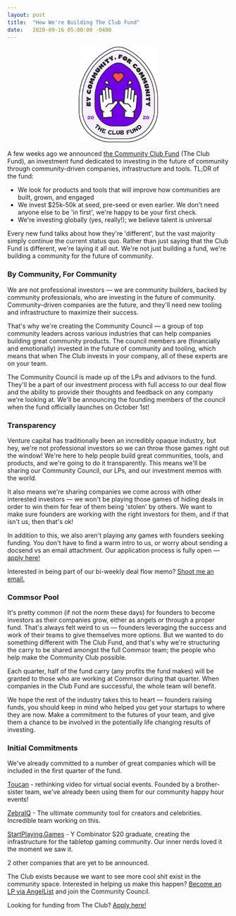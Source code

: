 ```yaml
---
layout: post
title:  "How We're Building The Club Fund"
date:   2020-09-16 05:00:00 -0400
---
```


<div style="display: flex; justify-content: center;">
<div style="width: 180px">
<img style="width: 100%; height: auto;" src="../images/sticker-fund_1.png"/>

</div>
</div>

A few weeks ago we announced <a href="https://www.community.club/fund" target="_blank">the Community Club Fund</a> (The Club Fund), an investment fund dedicated to investing in the future of community through community-driven companies, infrastructure and tools. TL;DR of the fund:

- We look for products and tools that will improve how communities are built, grown, and engaged
- We invest $25k-50k at seed, pre-seed or even earlier. We don't need anyone else to be 'in first', we're happy to be your first check.
- We're investing globally (yes, really!); we believe talent is universal

Every new fund talks about how they're 'different', but the vast majority simply continue the current status quo. Rather than just saying that the Club Fund is different, we're laying it all out. We're not just building a fund, we're building a community for the future of community.

### By Community, For Community

We are not professional investors — we are community builders, backed by community professionals, who are investing in the future of community. Community-driven companies are the future, and they'll need new tooling and infrastructure to maximize their success.

That's why we're creating the Community Council — a group of top community leaders across various industries that can help companies building great community products. The council members are (financially and emotionally) invested in the future of community and tooling, which means that when The Club invests in your company, all of these experts are on your team.

The Community Council is made up of the LPs and advisors to the fund. They'll be a part of our investment process with full access to our deal flow and the ability to provide their thoughts and feedback on any company we're looking at. We'll be announcing the founding members of the council when the fund officially launches on October 1st!

### Transparency

Venture capital has traditionally been an incredibly opaque industry, but hey, we're not professional investors so we can throw those games right out the window! We're here to help people build great communities, tools, and products, and we're going to do it transparently. This means we'll be sharing our Community Council, our LPs, and our investment memos with the world.

It also means we're sharing companies we come across with other interested investors — we won't be playing those games of hiding deals in order to win them for fear of them being 'stolen' by others. We want to make sure founders are working with the right investors for them, and if that isn't us, then that's ok!

In addition to this, we also aren't playing any games with founders seeking funding. You don't have to find a warm intro to us, or worry about sending a docsend vs an email attachment. Our application process is fully open — <a href="https://www.community.club/fund" target="_blank">apply here!</a>

Interested in being part of our bi-weekly deal flow memo? <a href="mailto:mac@commsor.com">Shoot me an email.</a>

### Commsor Pool

It's pretty common (if not the norm these days) for founders to become investors as their companies grow, either as angels or through a proper fund. That's always felt weird to us — founders leveraging the success and work of their teams to give themselves more options. But we wanted to do something different with The Club Fund, and that's why we're structuring the carry to be shared amongst the full Commsor team; the people who help make the Community Club possible.

Each quarter, half of the fund carry (any profits the fund makes) will be granted to those who are working at Commsor during that quarter. When companies in the Club Fund are successful, the whole team will benefit.

We hope the rest of the industry takes this to heart — founders raising funds, you should keep in mind who helped you get your startups to where they are now. Make a commitment to the futures of your team, and give them a chance to be involved in the potentially life changing results of investing.

### Initial Commitments

We've already committed to a number of great companies which will be included in the first quarter of the fund. 

<a href="https://www.toucan.events/" target="_blank">Toucan</a> - rethinking video for virtual social events. Founded by a brother-sister team, we've already been using them for our community happy hour events!

<a href="https://zebraiq.com/" target="_blank">ZebraIQ</a> - The ultimate community tool for creators and celebrities. Incredible team working on this.

<a href="https://startplaying.games/" target="_blank">StartPlaying.Games</a> - Y Combinator S20 graduate, creating the infrastructure for the tabletop gaming community. Our inner nerds loved it the moment we saw it.

2 other companies that are yet to be announced.

<div class="divider"></div>

The Club exists because we want to see more cool shit exist in the community space. Interested in helping us make this happen? <a href="https://angel.co/v/back/the-club" target="_blank">Become an LP via AngelList</a> and join the Community Council.

Looking for funding from The Club? <a href="https://www.community.club/fund" target="_blank">Apply here!</a>